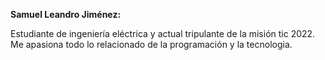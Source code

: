 **Samuel Leandro Jiménez:**

Estudiante de ingeniería eléctrica y actual tripulante de la misión tic 2022. Me apasiona todo lo relacionado de la programación y la tecnologia.
